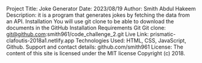Project Title: Joke Generator
Date: 2023/08/19
Author: Smith Abdul Hakeem
Description:
it is a program that generates jokes by fetching the data from an API.
Installation
You will use git clone to be able to download the documents in the GitHub
Installation Requirements
Git
Git clone: git@github.com:smith961/code_challenge_2.git
Live Link: prismatic-clafoutis-2018a1.netlify.app
Technologies Used:
HTML,
CSS,
JavaScript,
Github.
Support and contact details: github.com/smith961
License:
The content of this site is licensed under the MIT license
Copyright (c) 2018.
